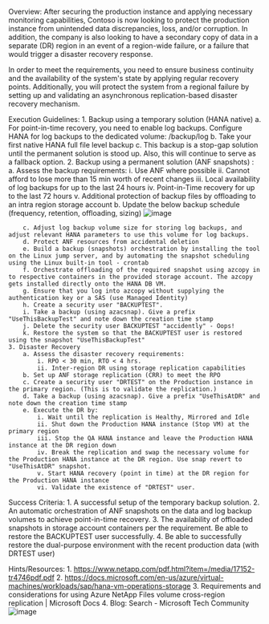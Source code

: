 Overview:
After securing the production instance and applying necessary monitoring capabilities, Contoso is now looking to protect the production instance from unintended data discrepancies, loss, and/or corruption. In addition, the company is also looking to have a secondary copy of data in a separate (DR) region in an event of a region-wide failure, or a failure that would trigger a disaster recovery response. 
 
In order to meet the requirements, you need to ensure business continuity and the availability of the system's state by applying regular recovery points. Additionally, you will protect the system from a regional failure by setting up and validating an asynchronous replication-based disaster recovery mechanism.
 
 
Execution Guidelines:
	1. Backup using a temporary solution (HANA native)
		a. For point-in-time recovery, you need to enable log backups. Configure HANA for log backups to the dedicated volume: /backup/log
		b. Take your first native HANA full file level backup
		c. This backup is a stop-gap solution until the permanent solution is stood up. Also, this will continue to serve as a fallback option.
	2. Backup using a permanent solution (ANF snapshots) :
		a. Assess the backup requirements:
			i. Use ANF where possible
			ii. Cannot afford to lose more than 15 min worth of recent changes
			iii. Local availability of log backups for up to the last 24 hours
			iv. Point-in-Time recovery for up to the last 72 hours
			v. Additional protection of backup files by offloading to an intra region storage account
		b. Update the below backup schedule (frequency, retention, offloading, sizing)
      	![image](https://user-images.githubusercontent.com/35502723/114223275-39fb0280-9935-11eb-80a4-66df0dec9c05.png)

		
		c. Adjust log backup volume size for storing log backups, and adjust relevant HANA parameters to use this volume for log backups.
		d. Protect ANF resources from accidental deletion
		e. Build a backup (snapshots) orchestration by installing the tool on the Linux jump server, and by automating the snapshot scheduling using the Linux built-in tool - crontab
		f. Orchestrate offloading of the required snapshot using azcopy in to respective containers in the provided storage account. The azcopy gets installed directly onto the HANA DB VM.
		g. Ensure that you log into azcopy without supplying the authentication key or a SAS (use Managed Identity)
		h. Create a security user "BACKUPTEST".
		i. Take a backup (using azacsnap). Give a prefix "UseThisBackupTest" and note down the creation time stamp
		j. Delete the security user BACKUPTEST "accidently" - Oops! 
		k. Restore the system so that the BACKUPTEST user is restored using the snapshot "UseThisBackupTest"
	3. Disaster Recovery
		a. Assess the disaster recovery requirements:
			i. RPO < 30 min, RTO < 4 hrs.
			ii. Inter-region DR using storage replication capabilities
		b. Set up ANF storage replication (CRR) to meet the RPO
		c. Create a security user "DRTEST" on the Production instance in the primary region. (This is to validate the replication.)
		d. Take a backup (using azacsnap). Give a prefix "UseThisAtDR" and note down the creation time stamp
		e. Execute the DR by:
			i. Wait until the replication is Healthy, Mirrored and Idle
			ii. Shut down the Production HANA instance (Stop VM) at the primary region
			iii. Stop the QA HANA instance and leave the Production HANA instance at the DR region down
			iv. Break the replication and swap the necessary volume for the Production HANA instance at the DR region. Use snap revert to "UseThisAtDR" snapshot.
			v. Start HANA recovery (point in time) at the DR region for the Production HANA instance
			vi. Validate the existence of "DRTEST" user.
 
Success Criteria:
	1. A successful setup of the temporary backup solution.
	2. An automatic orchestration of ANF snapshots on the data and log backup volumes to achieve point-in-time recovery. 
	3. The availability of offloaded snapshots in storage account containers per the requirement. Be able to restore the BACKUPTEST user successfully.
	4. Be able to successfully restore the dual-purpose environment with the recent production data (with DRTEST user)
	 
	 
 
Hints/Resources:
	1. https://www.netapp.com/pdf.html?item=/media/17152-tr4746pdf.pdf
	2. https://docs.microsoft.com/en-us/azure/virtual-machines/workloads/sap/hana-vm-operations-storage
	3. Requirements and considerations for using Azure NetApp Files volume cross-region replication | Microsoft Docs
	4. Blog: Search - Microsoft Tech Community
![image](https://user-images.githubusercontent.com/35502723/114222795-a32e4600-9934-11eb-8ef4-16724adc8ae3.png)
